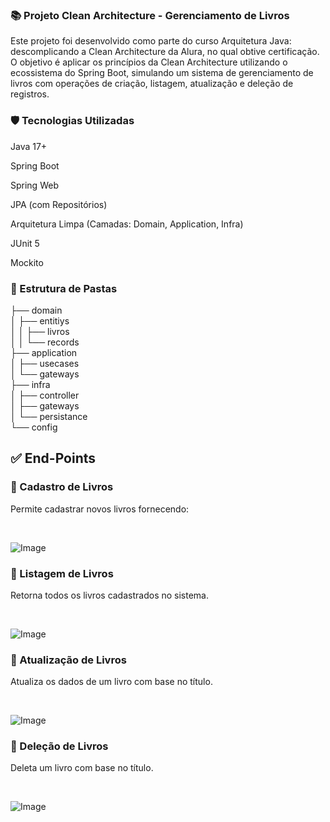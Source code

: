 ### 📚 Projeto Clean Architecture - Gerenciamento de Livros

Este projeto foi desenvolvido como parte do curso Arquitetura Java: descomplicando a Clean Architecture da Alura, no qual obtive certificação. O objetivo é aplicar os princípios da Clean Architecture utilizando o ecossistema do Spring Boot, simulando um sistema de gerenciamento de livros com operações de criação, listagem, atualização e deleção de registros.

### 🛡️ Tecnologias Utilizadas

Java 17+

Spring Boot

Spring Web

JPA (com Repositórios)

Arquitetura Limpa (Camadas: Domain, Application, Infra)

JUnit 5

Mockito

### 📂 Estrutura de Pastas

├── domain
<br>
│   ├── entitiys
<br>
│   │   ├── livros
<br>
│   │   └── records
<br>
├── application
<br>
│   ├── usecases
<br>
│   └── gateways
<br>
├── infra
<br>
│   ├── controller
<br>
│   ├── gateways
<br>
│   └── persistance
<br>
└── config

## ✅ End-Points

### 🔹 Cadastro de Livros

Permite cadastrar novos livros fornecendo:

<br>

![Image](https://github.com/user-attachments/assets/095fd457-94d1-4d99-bb1f-bba566a0bcc2)
<br>

### 🔹 Listagem de Livros

Retorna todos os livros cadastrados no sistema.

<br>

![Image](https://github.com/user-attachments/assets/259d9407-717f-4991-bbc8-b31c46aabaac)
<br>

### 🔹 Atualização de Livros

Atualiza os dados de um livro com base no título.

<br>

![Image](https://github.com/user-attachments/assets/8fe956d0-75f2-482e-b3e6-c05cbbc87d95)
<br>

### 🔹 Deleção de Livros

Deleta um livro com base no título.

<br>

![Image](https://github.com/user-attachments/assets/5ae7293d-caf0-4e1e-abd8-3a9a6b49c008)
<br>


